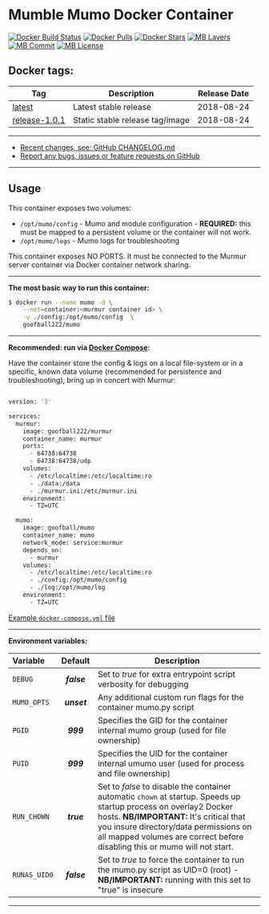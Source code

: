 # Mumble Mumo Docker Container

[![Docker Build Status](https://img.shields.io/docker/cloud/build/goofball222/mumo.svg)](https://hub.docker.com/r/goofball222/mumo/) [![Docker Pulls](https://img.shields.io/docker/pulls/goofball222/mumo.svg)](https://hub.docker.com/r/goofball222/mumo/) [![Docker Stars](https://img.shields.io/docker/stars/goofball222/mumo.svg)](https://hub.docker.com/r/goofball222/mumo/) [![MB Layers](https://images.microbadger.com/badges/image/goofball222/mumo.svg)](https://microbadger.com/images/goofball222/mumo) [![MB Commit](https://images.microbadger.com/badges/commit/goofball222/mumo.svg)](https://microbadger.com/images/goofball222/mumo) [![MB License](https://images.microbadger.com/badges/license/goofball222/mumo.svg)](https://microbadger.com/images/goofball222/mumo)

## Docker tags:
| Tag | Description | Release Date |
| --- | --- | :---: |
| [latest](https://github.com/goofball222/mumo/blob/master/stable/Dockerfile) | Latest stable release | 2018-08-24 |
| [release-1.0.1](https://github.com/goofball222/mumo/releases/tag/1.0.1) | Static stable release tag/image | 2018-08-24 |

---

* [Recent changes, see: GitHub CHANGELOG.md](https://github.com/goofball222/mumo/blob/master/CHANGELOG.md)
* [Report any bugs, issues or feature requests on GitHub](https://github.com/goofball222/mumo/issues)

---

## Usage

This container exposes two volumes:
* `/opt/mumo/config` - Mumo and module configuration - **REQUIRED:** this must be mapped to a persistent volume or the container will not work.
* `/opt/mumo/logs` - Mumo logs for troubleshooting


This container exposes NO PORTS. It must be connected to the Murmur server container via Docker container network sharing.

---

**The most basic way to run this container:**

```bash
$ docker run --name mumo -d \
    --net=container:<murmur container id> \
    -v ./config:/opt/mumo/config  \
    goofball222/mumo
```  
---

**Recommended: run via [Docker Compose](https://docs.docker.com/compose/):**

Have the container store the config & logs on a local file-system or in a specific, known data volume (recommended for persistence and troubleshooting), bring up in concert with Murmur:

```bash

version: '3'

services:
  murmur:
    image: goofball222/murmur
    container_name: murmur
    ports:
      - 64738:64738
      - 64738:64738/udp
    volumes:
      - /etc/localtime:/etc/localtime:ro
      - ./data:/data
      - ./murmur.ini:/etc/murmur.ini
    environment:
      - TZ=UTC

  mumo:
    image: goofball/mumo
    container_name: mumo
    network_mode: service:murmur
    depends_on:
      - murmur
    volumes:
      - /etc/localtime:/etc/localtime:ro
      - ./config:/opt/mumo/config
      - ./log:/opt/mumo/log
    environment:
      - TZ=UTC

```

[Example `docker-compose.yml` file](https://raw.githubusercontent.com/goofball222/mumo/master/examples/docker-compose.yml)

---

**Environment variables:**

| Variable | Default | Description |
| :--- | :---: | --- |
| `DEBUG` | ***false*** | Set to *true* for extra entrypoint script verbosity for debugging |
| `MUMO_OPTS` | ***unset*** | Any additional custom run flags for the container mumo.py script |
| `PGID` | ***999*** | Specifies the GID for the container internal mumo group (used for file ownership) |
| `PUID` | ***999*** | Specifies the UID for the container internal umumo user (used for process and file ownership) |
| `RUN_CHOWN` | ***true*** | Set to *false* to disable the container automatic `chown` at startup. Speeds up startup process on overlay2 Docker hosts. **NB/IMPORTANT:** It's critical that you insure directory/data permissions on all mapped volumes are correct before disabling this or mumo will not start. |
| `RUNAS_UID0` | ***false*** | Set to *true* to force the container to run the mumo.py script as UID=0 (root) - **NB/IMPORTANT:** running with this set to "true" is insecure |

---

[//]: # (Licensed under the Apache 2.0 license)
[//]: # (Copyright 2018 The Goofball - goofball222@gmail.com)

